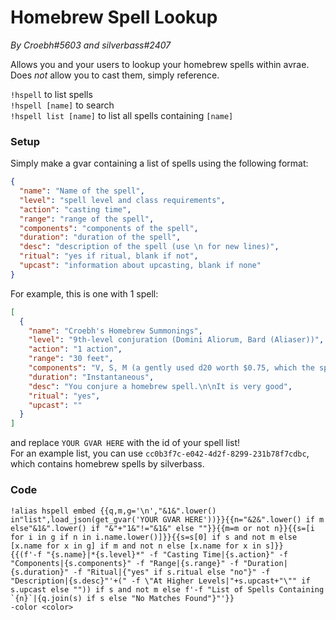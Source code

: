 # Homebrew Spell Lookup
*By Croebh#5603 and silverbass#2407*

Allows you and your users to lookup your homebrew spells within avrae. Does *not* allow you to cast them, simply reference.
  
`!hspell` to list spells  
`!hspell [name]` to search  
`!hspell list [name]` to list all spells containing `[name]`  

### Setup
Simply make a gvar containing a list of spells using the following format:

```json
{
  "name": "Name of the spell",
  "level": "spell level and class requirements", 
  "action": "casting time", 
  "range": "range of the spell",
  "components": "components of the spell",
  "duration": "duration of the spell", 
  "desc": "description of the spell (use \n for new lines)",
  "ritual": "yes if ritual, blank if not",
  "upcast": "information about upcasting, blank if none"
}
```

For example, this is one with 1 spell:
```json
[
  { 
    "name": "Croebh's Homebrew Summonings",
    "level": "9th-level conjuration (Domini Aliorum, Bard (Aliaser))", 
    "action": "1 action", 
    "range": "30 feet",
    "components": "V, S, M (a gently used d20 worth $0.75, which the spell consumes)",
    "duration": "Instantaneous", 
    "desc": "You conjure a homebrew spell.\n\nIt is very good",
    "ritual": "yes",
    "upcast": ""
  }
]
```
and replace `YOUR GVAR HERE` with the id of your spell list!  
For an example list, you can use `cc0b3f7c-e042-4d2f-8299-231b78f7cdbc`, which contains homebrew spells by silverbass.

### Code
```GN
!alias hspell embed {{q,m,g='\n',"&1&".lower() in"list",load_json(get_gvar('YOUR GVAR HERE'))}}{{n="&2&".lower() if m else"&1&".lower() if "&"+"1&"!="&1&" else ""}}{{m=m or not n}}{{s=[i for i in g if n in i.name.lower()]}}{{s=s[0] if s and not m else [x.name for x in g] if m and not n else [x.name for x in s]}}
{{(f'-f "{s.name}|*{s.level}*" -f "Casting Time|{s.action}" -f "Components|{s.components}" -f "Range|{s.range}" -f "Duration|{s.duration}" -f "Ritual|{"yes" if s.ritual else "no"}" -f "Description|{s.desc}"'+(" -f \"At Higher Levels|"+s.upcast+"\"" if s.upcast else "")) if s and not m else f'-f "List of Spells Containing `{n}`|{q.join(s) if s else "No Matches Found"}"'}}
-color <color>
```
